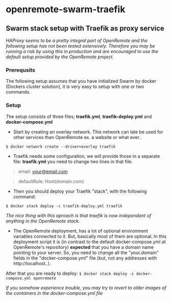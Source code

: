 # openremote-swarm-traefik
## Swarm stack setup with Traefik as proxy service
*HAProxy seems to be a pretty integral part of OpenRemote and the following setup has not been tested extensively. Therefore
you may be running a risk by using this in production and are encouraged to use the default setup provided by the OpenRemote project.*

### Prerequsits
The following setup assumes that you have initialized Swarm by docker (Dockers cluster solution), it is very easy to setup with one or two commands.

### Setup
The setup consists of three files; **traefik.yml**, **traefik-deploy.yml** and **docker-compose.yml**

- Start by creating an overlay network. This network can late be used for other services than OpenRemote ex. a website or what ever..

`$ docker network create --driver=overlay traefik`

- Traefik needs some configuration, we will provide those in a separate file: **traefik.yml** you need to change two lines in that file.
> email: your@email.com

>defaultRule: Host(domain.com)

- Then you should deploy your Traefik "stack", with the following command: 

`$ docker stack deploy -c traefik-deploy.yml traefik`

*The nice thing with this aproach is that traefik is now independant of anything in the OpenRemote stack.*

- The OpenRemote deployment, has a lot of optional environment variables connected to it. But, basically most of them are optional.
In this deployment script it is (in contrast to the default docker-compose.yml at OpenRemote's repository) **expected** that you have a domain name 
pointing to your server. So, you need to change all the "your.domain" fields in the "docker-compose.yml" file (but, not any addresses with http://localhost..). 

After that you are ready to deploy:
`$ docker stack deploy -c docker-compose.yml openremote`

*If you somehow experience trouble, you may try to revert to older images of the containers in the docker-compose.yml file*
